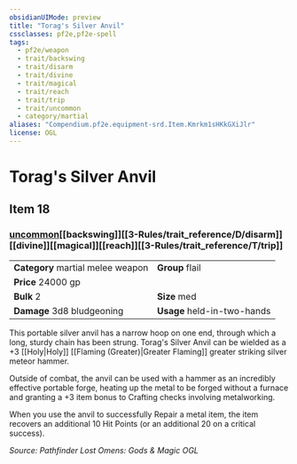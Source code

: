 ```yaml
---
obsidianUIMode: preview
title: "Torag's Silver Anvil"
cssclasses: pf2e,pf2e-spell
tags:
  - pf2e/weapon
  - trait/backswing
  - trait/disarm
  - trait/divine
  - trait/magical
  - trait/reach
  - trait/trip
  - trait/uncommon
  - category/martial
aliases: "Compendium.pf2e.equipment-srd.Item.Kmrkm1sHKkGXiJlr"
license: OGL
---
```

# Torag's Silver Anvil
## Item 18
### [uncommon](uncommon "Uncommon Rarity Trait")[[backswing]][[3-Rules/trait_reference/D/disarm]][[divine]][[magical]][[reach]][[3-Rules/trait_reference/T/trip]]

|  |  |
| -- | -- |
| **Category** martial melee weapon | **Group** flail |
| **Price** 24000 gp |  |
| **Bulk** 2 | **Size** med |
| **Damage** 3d8 bludgeoning  | **Usage** held-in-two-hands |



This portable silver anvil has a narrow hoop on one end, through which a long, sturdy chain has been strung. Torag's Silver Anvil can be wielded as a +3 [[Holy|Holy]] [[Flaming (Greater)|Greater Flaming]] greater striking silver meteor hammer.

Outside of combat, the anvil can be used with a hammer as an incredibly effective portable forge, heating up the metal to be forged without a furnace and granting a +3 item bonus to Crafting checks involving metalworking.

When you use the anvil to successfully Repair a metal item, the item recovers an additional 10 Hit Points (or an additional 20 on a critical success).

*Source: Pathfinder Lost Omens: Gods & Magic*
*OGL*